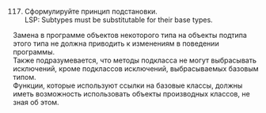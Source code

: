 117. Сформулируйте принцип подстановки.  
LSP: Subtypes must be substitutable for their base types.

Замена в программе объектов некоторого типа на объекты подтипа этого типа не должна приводить к изменениям в поведении программы.  
Также подразумевается, что методы подкласса не могут выбрасывать исключений, кроме подклассов исключений, выбрасываемых базовым типом.  
Функции, которые используют ссылки на базовые классы, должны иметь возможность использовать объекты производных классов, не зная об этом.
